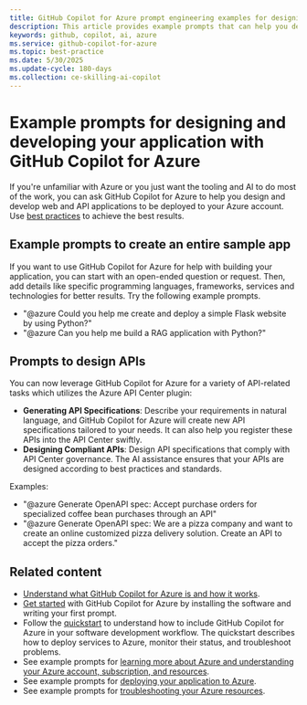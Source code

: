 ```yaml
---
title: GitHub Copilot for Azure prompt engineering examples for designing and developing your application
description: This article provides example prompts that can help you design and develop your application in the cloud.
keywords: github, copilot, ai, azure
ms.service: github-copilot-for-azure
ms.topic: best-practice
ms.date: 5/30/2025
ms.update-cycle: 180-days
ms.collection: ce-skilling-ai-copilot
---
```


# Example prompts for designing and developing your application with GitHub Copilot for Azure

If you're unfamiliar with Azure or you just want the tooling and AI to do most of the work, you can ask GitHub Copilot for Azure to help you design and develop web and API applications to be deployed to your Azure account. Use [best practices](introduction.md#best-practices) to achieve the best results.


## Example prompts to create an entire sample app

If you want to use GitHub Copilot for Azure for help with building your application, you can start with an open-ended question or request. Then, add details like specific programming languages, frameworks, services and technologies for better results. Try the following example prompts.

- "@azure Could you help me create and deploy a simple Flask website by using Python?"
- "@azure Can you help me build a RAG application with Python?"

## Prompts to design APIs

You can now leverage GitHub Copilot for Azure for a variety of API-related tasks which utilizes the Azure API Center plugin: 

- **Generating API Specifications**: Describe your requirements in natural language, and GitHub Copilot for Azure will create new API specifications tailored to your needs. It can also help you register these APIs into the API Center swiftly. 
- **Designing Compliant APIs**: Design API specifications that comply with API Center governance. The AI assistance ensures that your APIs are designed according to best practices and standards.

Examples:

- "@azure Generate OpenAPI spec: Accept purchase orders for specialized coffee bean purchases through an API"
- "@azure Generate OpenAPI spec: We are a pizza company and want to create an online customized pizza delivery solution. Create an API to accept the pizza orders."

## Related content

- [Understand what GitHub Copilot for Azure is and how it works](introduction.md).
- [Get started](get-started.md) with GitHub Copilot for Azure by installing the software and writing your first prompt.
- Follow the [quickstart](quickstart-build-deploy-applications.md) to understand how to include GitHub Copilot for Azure in your software development workflow. The quickstart describes how to deploy services to Azure, monitor their status, and troubleshoot problems.
- See example prompts for [learning more about Azure and understanding your Azure account, subscription, and resources](learn-examples.md).
- See example prompts for [deploying your application to Azure](deploy-examples.md).
- See example prompts for [troubleshooting your Azure resources](troubleshoot-examples.md).
